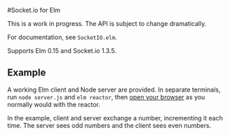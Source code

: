 #Socket.io for Elm

This is a work in progress. The API is subject to change dramatically.

For documentation, see `SocketIO.elm`.

Supports Elm 0.15 and Socket.io 1.3.5.

## Example

A working Elm client and Node server are provided. In separate terminals, run `node server.js` and `elm reactor`, then [open your browser](http://localhost:8000/Example.elm) as you normally would with the reactor.

In the example, client and server exchange a number, incrementing it each time. The server sees odd numbers and the client sees even numbers.
